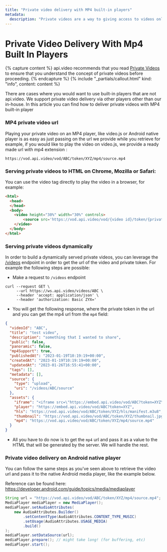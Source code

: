 ```yaml
---
title: "Private video delivery with MP4 built-in players"
metadata: 
  description: "Private videos are a way to giving access to videos only to certain users and making sure that privacy concerns are covered. This section will provide a detailed explanation on how you can deliver private videos with MP4 built-in players."
---
```


Private Video Delivery With Mp4 Built In Players
================================================

{% capture content %}
api.video recommends that you read [Private Videos](/delivery-analytics/video-privacy-access-management.md) to ensure that you understand the concept of private videos before proceeding.
{% endcapture %}
{% include "_partials/callout.html" kind: "info", content: content %}

There are cases where you would want to use built-in players that are not api.video. We support private video delivery via other players other than our in-house. In this article you can find how to deliver private videos with MP4 built-in player

### MP4 private video url

Playing your private video on an MP4 player, like video.js or Android native player is as easy as just passing on the url we provide while you retrieve for example, if you would like to play the video on video.js, we provide a ready made url with mp4 extension :

`https://vod.api.video/vod/ABC/token/XYZ/mp4/source.mp4`

### Serving private videos to HTML on Chrome, Mozilla or Safari:

You can use the video tag directly to play the video in a browser, for example:
```html
<html>
  <head>
  </head>
  <body>
    <video height="30%" width="30%" controls>
        <source src='https://vod.api.video/vod/{video id}/token/{private token}/hls/manifest.m3u8'>
    </video>
  </body>
</html>
```

### Serving private videos dynamically

In order to build a dynamically served private videos, you can leverage the [/videos](/reference/api/Videos#retrieve-a-video-object) endpoint in order to get the url of the video and private token. For example the following steps are possible:

* Make a request to `/videos` endpoint
```curl
curl --request GET \
     --url https://ws.api.video/videos/ABC \
     --header 'accept: application/json' \
     --header 'authorization: Basic ZYX='
```

* You will get the following response, where the private token in the url and you can get the mp4 url from the `mp4` field:
```json
{
  "videoId": "ABC",
  "title": "test video",
  "description": "something that I wanted to share",
  "public": false,
  "panoramic": false,
  "mp4Support": true,
  "publishedAt": "2023-01-19T10:19:19+00:00",
  "createdAt": "2023-01-19T10:19:19+00:00",
  "updatedAt": "2023-01-26T16:55:41+00:00",
  "tags": [],
  "metadata": [],
  "source": {
    "type": "upload",
    "uri": "/videos/ABC/source"
  },
  "assets": {
    "iframe": "<iframe src=\"https://embed.api.video/vod/ABC?token=XYZ\" width=\"100%\" height=\"100%\" frameborder=\"0\" scrolling=\"no\" allowfullscreen=\"true\"></iframe>",
    "player": "https://embed.api.video/vod/ABC?token=XYZ",
    "hls": "https://vod.api.video/vod/ABC/token/XYZ/hls/manifest.m3u8",
    "thumbnail": "https://vod.api.video/vod/ABC/token/XYZ/thumbnail.jpg",
    "mp4": "https://vod.api.video/vod/ABC/token/XYZ/mp4/source.mp4"
  }
}
```

* All you have to do now is to get the `mp4` url and pass it as a value to the HTML that will be generated by the server. We will handle the rest.

### Private video delivery on Android native player

You can follow the same steps as you've seen above to retrieve the video url and pass it to the native Android media player, like the example below. 

Reference can be found here: https://developer.android.com/guide/topics/media/mediaplayer
```java
String url = "https://vod.api.video/vod/ABC/token/XYZ/mp4/source.mp4";
MediaPlayer mediaPlayer = new MediaPlayer();
mediaPlayer.setAudioAttributes(
    new AudioAttributes.Builder()
        .setContentType(AudioAttributes.CONTENT_TYPE_MUSIC)
        .setUsage(AudioAttributes.USAGE_MEDIA)
        .build()
);
mediaPlayer.setDataSource(url);
mediaPlayer.prepare(); // might take long! (for buffering, etc)
mediaPlayer.start();
```